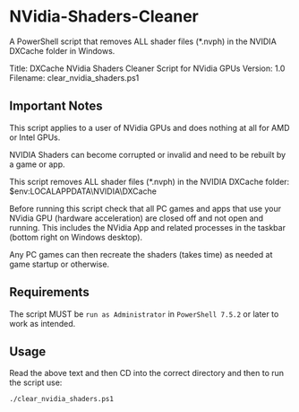 # NVidia-Shaders-Cleaner

A PowerShell script that removes ALL shader files (*.nvph) in the NVIDIA DXCache folder in Windows.

Title: DXCache NVidia Shaders Cleaner Script for NVidia GPUs
Version: 1.0
Filename: clear_nvidia_shaders.ps1

## Important Notes

This script applies to a user of NVidia GPUs and does nothing at all
for AMD or Intel GPUs.

NVIDIA Shaders can become corrupted or invalid and need to be rebuilt
by a game or app.

This script removes ALL shader files (*.nvph) in the NVIDIA DXCache folder:
$env:LOCALAPPDATA\NVIDIA\DXCache

Before running this script check that all PC games and apps that use your
NVidia GPU (hardware acceleration) are closed off and not open and running.
This includes the NVidia App and related processes in the
taskbar (bottom right on Windows desktop).

Any PC games can then recreate the shaders (takes time) as needed
at game startup or otherwise.

## Requirements
The script MUST be `run as Administrator` in `PowerShell 7.5.2` or later to work
as intended.

## Usage

Read the above text and then CD into the correct directory and then to
run the script use:

`./clear_nvidia_shaders.ps1`

